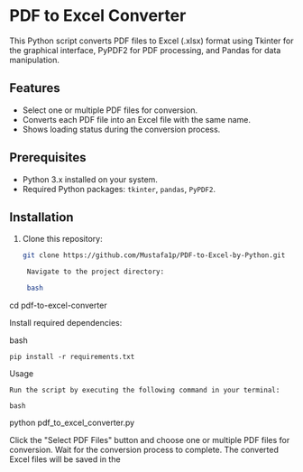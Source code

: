 # PDF to Excel Converter

This Python script converts PDF files to Excel (.xlsx) format using Tkinter for the graphical interface, PyPDF2 for PDF processing, and Pandas for data manipulation.

## Features
- Select one or multiple PDF files for conversion.
- Converts each PDF file into an Excel file with the same name.
- Shows loading status during the conversion process.

## Prerequisites
- Python 3.x installed on your system.
- Required Python packages: `tkinter`, `pandas`, `PyPDF2`.

## Installation
1. Clone this repository:
   ```bash
   git clone https://github.com/Mustafa1p/PDF-to-Excel-by-Python.git

    Navigate to the project directory:

    bash

cd pdf-to-excel-converter

Install required dependencies:

bash

    pip install -r requirements.txt

Usage

    Run the script by executing the following command in your terminal:

    bash

python pdf_to_excel_converter.py

Click the "Select PDF Files" button and choose one or multiple PDF files for conversion.
Wait for the conversion process to complete.
The converted Excel files will be saved in the 
